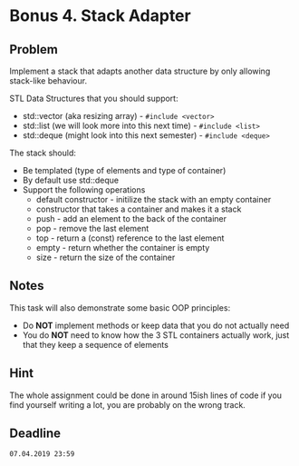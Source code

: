 # Bonus 4. Stack Adapter

## Problem

Implement a stack that adapts another data structure by only allowing stack-like behaviour.

STL Data Structures that you should support:
* std::vector (aka resizing array) - ```#include <vector>```
* std::list (we will look more into this next time) - ```#include <list>```
* std::deque (might look into this next semester) - ```#include <deque>```

The stack should:
* Be templated (type of elements and type of container)
* By default use std::deque
* Support the following operations
	* default constructor - initilize the stack with an empty container
	* constructor that takes a container and makes it a stack
	* push - add an element to the back of the container
	* pop - remove the last element
	* top - return a (const) reference to the last element
	* empty - return whether the container is empty
	* size - return the size of the container

## Notes

This task will also demonstrate some basic OOP principles:
* Do **NOT** implement methods or keep data that you do not actually need
* You do **NOT** need to know how the 3 STL containers actually work, just that they keep a sequence of elements

## Hint

The whole assignment could be done in around 15ish lines of code if you find yourself writing a lot, you are probably on the wrong track.

## Deadline

```
07.04.2019 23:59
```
